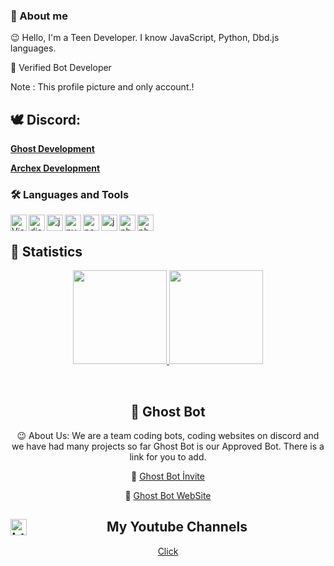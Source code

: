 
### 🔧 About me
	
😉 Hello, I'm a Teen Developer. I know JavaScript, Python, Dbd.js languages.

👻 Verified Bot Developer

Note : This profile picture and only account.!

## 🕊 Discord:

**[Ghost Development](https://discord.gg/KMJCshWX4D)**

**[Archex Development](https://discord.gg/qDsQzjb5gN)**


### 🛠️ Languages and Tools

<img align="left" alt="Visual Studio Code" width="26px" src="https://i.imgur.com/LwSdAlE.png" />
<img align="left" alt="discord.js" width="26px" src="https://i.imgur.com/SI1DZf3.png" />
<img align="left" alt="js" width="26px" src="https://i.imgur.com/3u1wzwE.png" />
<img align="left" alt="py" width="26px" src="https://i.imgur.com/4pIzF9V.png" />
<img align="left" alt="node.js" width="26px" src="https://i.imgur.com/tYLFZBh.png" /> 
<img align="left" alt="java" width="26px" src="https://cdn.discordapp.com/emojis/811865759801409586.png?v=1" /> 
<img align="left" alt="php" width="26px" src="https://cdn.discordapp.com/emojis/818512225840791585.png?v=1" /> 
<img align="left" alt="photoshop" width="26px" src="https://i.imgur.com/OC1RcS5.jpg" /> <br />

## 🍁 Statistics
<p align="center">
  <a href="https://github.com/ArchexDev">
<img height="150em" src="https://github-readme-stats.vercel.app/api/top-langs/?username=ArchexDev&layout=compact&theme=material-palenight&langs_count=12" />
<img height="150em" src="https://github-readme-stats.vercel.app/api?username=ArchexDev&show_icons=true&include_all_commits=true&theme=material-palenight" /> <br>
	<center> 
  </a>
</p>
<br/>
	
## 👻 Ghost Bot	

😉 About Us: We are a team coding bots, coding websites on discord and we have had many projects so far Ghost Bot is our Approved Bot. There is a link for you to add.

👻 [Ghost Bot İnvite](http://www.ghost-bot.gq/davet)

👻 [Ghost Bot WebSite](http://www.ghost-bot.gq)

## My Youtube Channels <img align="left" alt="https://youtube.com/c/kaanxd" width="26px" src="https://cdn.discordapp.com/emojis/718386530808365093.png?v=1" />

[Click](https://www.youtube.com/c/kaanxd)
